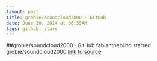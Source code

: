 ```yaml
---
layout: post
title: grobie/soundcloud2000 · GitHub
date: June 30, 2014 at 06:55AM
tags: github, stars
---
```

##grobie/soundcloud2000 · GitHub
fabiantheblind starred grobie/soundcloud2000
[link to source](http://ift.tt/1mnCmEZ) 
